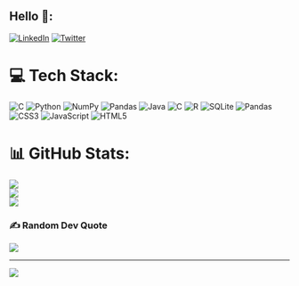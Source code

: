 ## Hello 👋:
[![LinkedIn](https://img.shields.io/badge/LinkedIn-%230077B5.svg?logo=linkedin&logoColor=white)](https://www.linkedin.com/in/arushi-arora-2aa95b258/) [![Twitter](https://img.shields.io/badge/Twitter-%231DA1F2.svg?logo=Twitter&logoColor=white)](https://twitter.com/https://twitter.com/Tweety_slime_12?t=XPW77sdj6soL56z-jBZLTg&s=09) 

# 💻 Tech Stack:
![C](https://img.shields.io/badge/c-%2300599C.svg?style=for-the-badge&logo=c&logoColor=white) ![Python](https://img.shields.io/badge/python-3670A0?style=for-the-badge&logo=python&logoColor=ffdd54) ![NumPy](https://img.shields.io/badge/numpy-%23013243.svg?style=for-the-badge&logo=numpy&logoColor=white) ![Pandas](https://img.shields.io/badge/pandas-%23150458.svg?style=for-the-badge&logo=pandas&logoColor=white) ![Java](https://img.shields.io/badge/java-%23ED8B00.svg?style=for-the-badge&logo=java&logoColor=white) ![C](https://img.shields.io/badge/c-%2300599C.svg?style=for-the-badge&logo=c&logoColor=white) ![R](https://img.shields.io/badge/r-%23276DC3.svg?style=for-the-badge&logo=r&logoColor=white) ![SQLite](https://img.shields.io/badge/sqlite-%2307405e.svg?style=for-the-badge&logo=sqlite&logoColor=white) ![Pandas](https://img.shields.io/badge/pandas-%23150458.svg?style=for-the-badge&logo=pandas&logoColor=white)  ![CSS3](https://img.shields.io/badge/css3-%231572B6.svg?style=for-the-badge&logo=css3&logoColor=white) ![JavaScript](https://img.shields.io/badge/javascript-%23323330.svg?style=for-the-badge&logo=javascript&logoColor=%23F7DF1E) ![HTML5](https://img.shields.io/badge/html5-%23E34F26.svg?style=for-the-badge&logo=html5&logoColor=white)
# 📊 GitHub Stats:
![](https://github-readme-stats.vercel.app/api?username=Arushi-12&theme=radical&hide_border=false&include_all_commits=true&count_private=true)<br/>
![](https://github-readme-streak-stats.herokuapp.com/?user=Arushi-12&theme=radical&hide_border=false)<br/>
![](https://github-readme-stats.vercel.app/api/top-langs/?username=Arushi-12&theme=radical&hide_border=false&include_all_commits=true&count_private=true&layout=compact)

### ✍️ Random Dev Quote
![](https://quotes-github-readme.vercel.app/api?type=horizontal&theme=radical)

---
[![](https://visitcount.itsvg.in/api?id=Arushi-12&icon=0&color=11)](https://visitcount.itsvg.in)

<!-- Proudly created with GPRM ( https://gprm.itsvg.in ) -->
